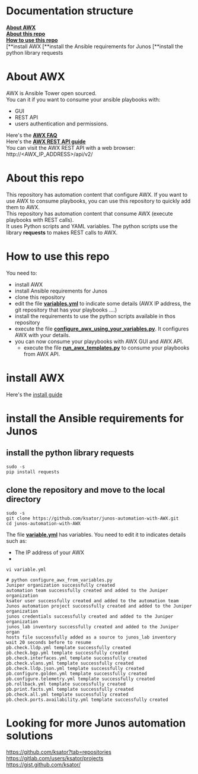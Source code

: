 # Documentation structure
[**About AWX**](README.md#about-this-project)  
[**About this repo**](README.md#about-this-repo)  
[**How to use this repo**](README.md#how-to-use-this-repo)  
[**install AWX 
[**install the Ansible requirements for Junos
[**install the python library requests


# About AWX

AWX is Ansible Tower open sourced.  
You can it if you want to consume your ansible playbooks with:
- GUI
- REST API
- users authentication and permissions. 

Here's the [**AWX FAQ**](https://www.ansible.com/products/awx-project/faq)  
Here's the [**AWX REST API guide**](http://docs.ansible.com/ansible-tower/2.3.0/html/towerapi/index.html)  
You can visit the AWX REST API with a web browser: http://<AWX_IP_ADDRESS>/api/v2/  

# About this repo  

This repository has automation content that configure AWX. If you want to use AWX to consume playbooks, you can use this repository to quickly add them to AWX.  
This repository has automation content that consume AWX (execute playbooks with REST calls).    
It uses Python scripts and YAML variables. The python scripts use the library **requests** to makes REST calls to AWX.   

# How to use this repo 

You need to: 
- install AWX
- install Ansible requirements for Junos
- clone this repository
- edit the file [**variables.yml**](variables.yml) to indicate some details (AWX IP address, the git repository that has your playbooks ....)
- install the requirements to use the python scripts available in thos repository  
- execute the file [**configure_awx_using_your_variables.py**](configure_awx_using_your_variables.py). It configures AWX with your details.
- you can now consume your playybooks with AWX GUI and AWX API.  
   - execute the file [**run_awx_templates.py**](run_awx_templates.py) to consume your playbooks from AWX API. 

# install AWX 

Here's the [install guide](https://github.com/ansible/awx/blob/devel/INSTALL.md)

# install the Ansible requirements for Junos

## install the python library **requests**
```
sudo -s
pip install requests
```
## clone the repository and move to the local directory
```
sudo -s
git clone https://github.com/ksator/junos-automation-with-AWX.git
cd junos-automation-with-AWX
```

The file [**variable.yml**](variable.yml) has variables. You need to edit it to indicates details such as: 
- The IP address of your AWX  
- 


```
vi variable.yml
```
```
# python configure_awx_from_variables.py 
Juniper organization successfully created
automation team successfully created and added to the Juniper organization
ksator user successfully created and added to the automation team
Junos automation project successfully created and added to the Juniper organization
junos credentials successfully created and added to the Juniper organization
junos_lab inventory successfully created and added to the Juniper organ
hosts file successfully added as a source to junos_lab inventory
wait 20 seconds before to resume
pb.check.lldp.yml template successfully created
pb.check.bgp.yml template successfully created
pb.check.interfaces.yml template successfully created
pb.check.vlans.yml template successfully created
pb.check.lldp.json.yml template successfully created
pb.configure.golden.yml template successfully created
pb.configure.telemetry.yml template successfully created
pb.rollback.yml template successfully created
pb.print.facts.yml template successfully created
pb.check.all.yml template successfully created
pb.check.ports.availability.yml template successfully created
```
# Looking for more Junos automation solutions

https://github.com/ksator?tab=repositories  
https://gitlab.com/users/ksator/projects  
https://gist.github.com/ksator/  

